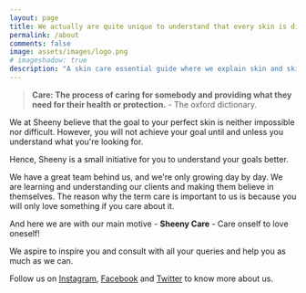 ```yaml
---
layout: page
title: We actually are quite unique to understand that every skin is different and every skin should be loved. 
permalink: /about
comments: false
image: assets/images/logo.png
# imageshadow: true
description: "A skin care essential guide where we explain skin and skin care, decode ingredients, bust myths, talk about controversial ingredients and help people create and stick to their skin care routine."
---
```


>**Care: The process of caring for somebody and providing what they need for their health or protection.** - The oxford dictionary.

We at Sheeny believe that the goal to your perfect skin is neither impossible nor difficult. However, you will not achieve your goal until and unless you understand what you're looking for. 

Hence, Sheeny is a small initiative for you to understand your goals better.

We have a great team behind us, and we're only growing day by day. We are learning and understanding our clients and making them believe in themselves. The reason why the term care is important to us is because you will only love something if you care about it.

And here we are with our main motive - **Sheeny Care** - Care onself to love oneself!

We aspire to inspire you and consult with all your queries and help you as much as we can.

Follow us on <a href="https://www.instagram.com/sheenycare">Instagram</a>, <a href="#">Facebook</a> and <a href="#">Twitter</a> to know more about us.
<!-- This website is a demonstration to see **Memoirs Jekyll theme** in action. The theme is compatible with Github pages, in fact even this demo itself is created with Github Pages and hosted with Github.  -->


<!-- <a target="_blank" href="https://bootstrapstarter.com/bootstrap-templates/jekyll-theme-memoirs/" class="btn btn-dark"> Get Memoirs for Jekyll &rarr;</a> -->

